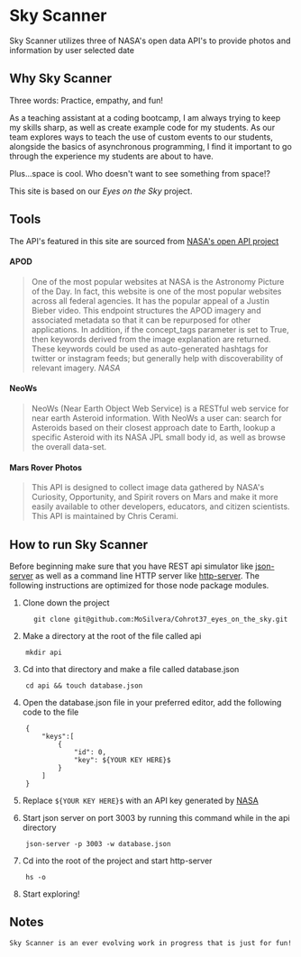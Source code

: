 # Sky Scanner

Sky Scanner utilizes three of NASA's open data API's to provide photos and information by user selected date

## Why Sky Scanner

Three words: Practice, empathy, and fun!

As a teaching assistant at a coding bootcamp, I am always trying to keep my skills sharp, as well as create example code for my students. As our team explores ways to teach the use of custom events to our students, alongside the basics of asynchronous programming, I find it important to go through the experience my students are about to have.

Plus...space is cool. Who doesn't want to see something from space!?

This site is based on our *Eyes on the Sky* project.

## Tools

The API's featured in this site are sourced from [NASA's open API project](https://api.nasa.gov/)

#### APOD

>One of the most popular websites at NASA is the Astronomy Picture of the Day. In fact, this website is one of the most popular websites across all federal agencies. It has the popular appeal of a Justin Bieber video. This endpoint structures the APOD imagery and associated metadata so that it can be repurposed for other applications. In addition, if the concept_tags parameter is set to True, then keywords derived from the image explanation are returned. These keywords could be used as auto-generated hashtags for twitter or instagram feeds; but generally help with discoverability of relevant imagery.
*NASA*

#### NeoWs

>NeoWs (Near Earth Object Web Service) is a RESTful web service for near earth Asteroid information. With NeoWs a user can: search for Asteroids based on their closest approach date to Earth, lookup a specific Asteroid with its NASA JPL small body id, as well as browse the overall data-set.

#### Mars Rover Photos
>This API is designed to collect image data gathered by NASA's Curiosity, Opportunity, and Spirit rovers on Mars and make it more easily available to other developers, educators, and citizen scientists. This API is maintained by Chris Cerami.

## How to run Sky Scanner
Before beginning make sure that you have REST api simulator like [json-server](https://www.npmjs.com/package/json-server#alternative-port) as well as a command line HTTP server like [http-server](https://www.npmjs.com/package/http-server). The following instructions are optimized for those node package modules.

1. Clone down the project
```
      git clone git@github.com:MoSilvera/Cohrot37_eyes_on_the_sky.git
```

2. Make a directory at the root of the file called api
```
    mkdir api
```

3. Cd into that directory and make a file called database.json
```
    cd api && touch database.json
```

4. Open the database.json file in your preferred editor, add the following code to the file
```
    {
        "keys":[
            {
                "id": 0,
                "key": ${YOUR KEY HERE}$
            }
        ]
    }
```

5. Replace `${YOUR KEY HERE}$` with an API key generated by [NASA](https://api.nasa.gov/)

6. Start json server on port 3003 by running this command while in the api directory
```
    json-server -p 3003 -w database.json
```

7. Cd into the root of the project and start http-server
```
    hs -o
```

8. Start exploring!

## Notes
    Sky Scanner is an ever evolving work in progress that is just for fun!
